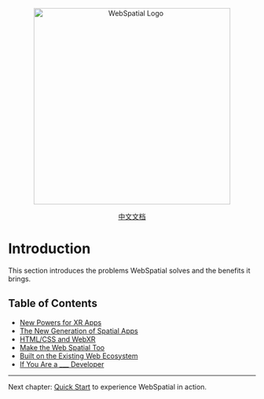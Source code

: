 
<div align="center">
  <img src="../../assets/logo.png" alt="WebSpatial Logo" width="400"/>

  [中文文档](../../zh/introduction/README.md)
  <br/>
</div>

# Introduction

This section introduces the problems WebSpatial solves and the benefits it brings.

## Table of Contents

- [New Powers for XR Apps](new-powers-for-xr-apps.md)
- [The New Generation of Spatial Apps](the-new-generation-of-spatial-apps.md)
- [HTML/CSS and WebXR](html-css-and-webxr.md)
- [Make the Web Spatial Too](make-the-web-spatial-too.md)
- [Built on the Existing Web Ecosystem](built-on-the-existing-web-ecosystem.md)
- [If You Are a ___ Developer](if-you-are-a-developer.md)

---

Next chapter: [Quick Start](../quick-start/README.md) to experience WebSpatial in action.
